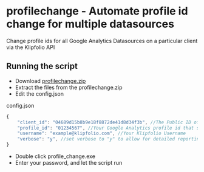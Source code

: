 # profilechange - Automate profile id change for multiple datasources # 

Change profile ids for all Google Analytics Datasources on a particular client via the Klipfolio API

## Running the script ##

- Download [profilechange.zip](https://github.com/sameid/profilechange/raw/master/release/profilechange.zip)
- Extract the files from the profilechange.zip 
- Edit the config.json 

config.json
``` javascript
{
	"client_id": "04689d15b8b9e18f8872de41d8d34f3b", //The Public ID of the client that you would like to effect
	"profile_id": "01234567", //Your Google Analytics profile id that starts with "ga:"
	"username": "example@klipfolio.com", //Your Klipfolio Username
	"verbose": "y", //set verbose to "y" to allow for detailed reporting and refreshing of datasources 
}
```

- Double click profile_change.exe
- Enter your password, and let the script run
